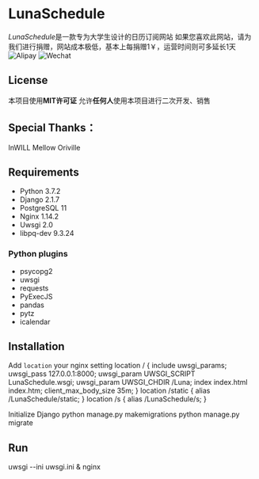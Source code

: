 # LunaSchedule
*LunaSchedule*是一款专为大学生设计的日历订阅网站
如果您喜欢此网站，请为我们进行捐赠，网站成本极低，基本上每捐赠1￥，运营时间则可多延长1天
![Alipay](http://images.cnblogs.com/cnblogs_com/InWILL/898968/o_alipai.jpg)
![Wechat](http://images.cnblogs.com/cnblogs_com/InWILL/898968/o_wechat.jpg)

## License
本项目使用**MIT许可证**
允许**任何人**使用本项目进行二次开发、销售

## Special Thanks：
InWILL
Mellow
Oriville

## Requirements
- Python      3.7.2
- Django      2.1.7
- PostgreSQL  11
- Nginx       1.14.2
- Uwsgi       2.0
- libpq-dev   9.3.24

### Python plugins
- psycopg2
- uwsgi
- requests
- PyExecJS
- pandas
- pytz
- icalendar

## Installation
Add `location` your nginx setting
    location / {
        include  uwsgi_params;
        uwsgi_pass  127.0.0.1:8000;
        uwsgi_param UWSGI_SCRIPT LunaSchedule.wsgi;
        uwsgi_param UWSGI_CHDIR /Luna;
        index  index.html index.htm;
        client_max_body_size 35m;
    }
    location /static {
        alias /LunaSchedule/static;
    }
    location /s {
        alias /LunaSchedule/s;
    }

Initialize Django
    python manage.py makemigrations
    python manage.py migrate

## Run
   uwsgi --ini uwsgi.ini & nginx
